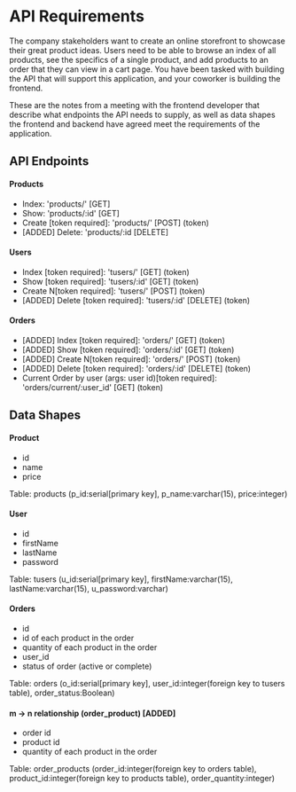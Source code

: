 # API Requirements
The company stakeholders want to create an online storefront to showcase their great product ideas. Users need to be able to browse an index of all products, see the specifics of a single product, and add products to an order that they can view in a cart page. You have been tasked with building the API that will support this application, and your coworker is building the frontend.

These are the notes from a meeting with the frontend developer that describe what endpoints the API needs to supply, as well as data shapes the frontend and backend have agreed meet the requirements of the application. 

## API Endpoints
#### Products
- Index: 'products/' [GET]
- Show: 'products/:id' [GET]
- Create [token required]: 'products/' [POST] (token)
- [ADDED] Delete: 'products/:id  [DELETE]

#### Users
- Index [token required]: 'tusers/' [GET] (token)
- Show [token required]: 'tusers/:id' [GET] (token)
- Create N[token required]: 'tusers/' [POST] (token)
- [ADDED] Delete [token required]: 'tusers/:id' [DELETE] (token)

#### Orders
- [ADDED] Index [token required]: 'orders/' [GET] (token)
- [ADDED] Show [token required]: 'orders/:id' [GET] (token)
- [ADDED] Create N[token required]: 'orders/' [POST] (token)
- [ADDED] Delete [token required]: 'orders/:id' [DELETE] (token)
- Current Order by user (args: user id)[token required]: 'orders/current/:user_id' [GET] (token)

## Data Shapes
#### Product
- id
- name
- price

Table: products (p_id:serial[primary key], p_name:varchar(15), price:integer)

#### User
- id
- firstName
- lastName
- password

Table: tusers (u_id:serial[primary key], firstName:varchar(15), lastName:varchar(15), u_password:varchar)

#### Orders
- id
- id of each product in the order
- quantity of each product in the order
- user_id
- status of order (active or complete)

Table: orders (o_id:serial[primary key], user_id:integer(foreign key to tusers table), order_status:Boolean)

#### m -> n relationship (order_product) [ADDED]
- order id
- product id
- quantity of each product in the order

Table: order_products (order_id:integer(foreign key to orders table), product_id:integer(foreign key to products table), order_quantity:integer)
 